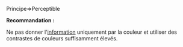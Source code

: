 Principe=>Perceptible

**Recommandation :**

Ne pas donner l'[information](#information-donne-par-la-couleur) uniquement par la couleur et utiliser des contrastes de couleurs suffisamment élevés.
